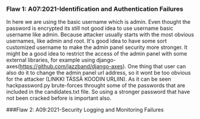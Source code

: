 ### Flaw 1: A07:2021-Identification and Authentication Failures 

In here we are using the basic username which is admin. Even thought the password is encrypted its still not good idea to use username basic username like admin. Because attacker usually starts with the most obvious usernames, like admin and root. It's good idea to have some sort customized username to make the admin panel security more stronger. It might be a good idea to restrict the access of the admin panel with some external libraries, for example using django-axes(https://github.com/jazzband/django-axes). One thing that user can also do it to change the admin panel url address, so it wont be too obvious for the attacker (LINKKI TÄSSÄ KOODIN URLIIN). As it can be seen hackpassword.py brute-forces throught some of the passwords that are included in the candidates.txt file. So using a stronger password that have not been cracked before is important also.

###Flaw 2: A09:2021-Security Logging and Monitoring Failures 